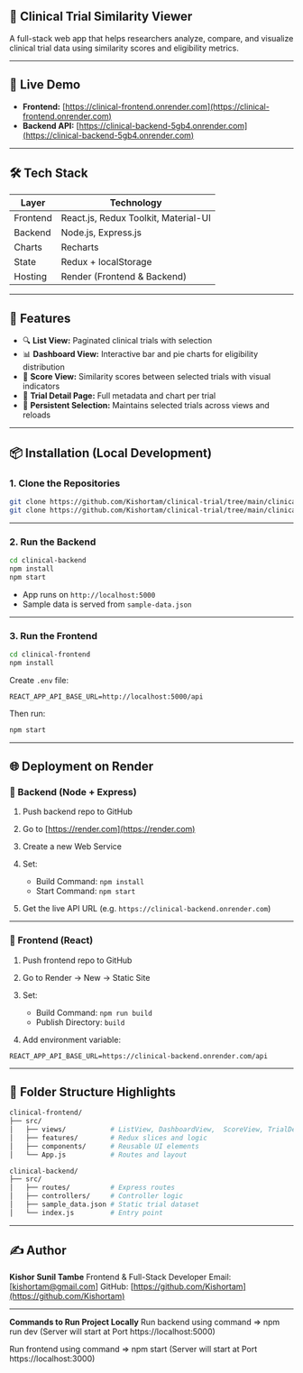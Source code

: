 ## 🧬 Clinical Trial Similarity Viewer

A full-stack web app that helps researchers analyze, compare, and visualize clinical trial data using similarity scores and eligibility metrics.

---

## 🚀 Live Demo

* **Frontend:** [https://clinical-frontend.onrender.com](https://clinical-frontend.onrender.com)
* **Backend API:** [https://clinical-backend-5gb4.onrender.com](https://clinical-backend-5gb4.onrender.com)

---

## 🛠 Tech Stack

| Layer    | Technology                           |
| -------- | ------------------------------------ |
| Frontend | React.js, Redux Toolkit, Material-UI |
| Backend  | Node.js, Express.js                  |
| Charts   | Recharts                             |
| State    | Redux + localStorage                 |
| Hosting  | Render (Frontend & Backend)          |

---

## 🧩 Features

* 🔍 **List View:** Paginated clinical trials with selection
* 📊 **Dashboard View:** Interactive bar and pie charts for eligibility distribution
* 🧠 **Score View:** Similarity scores between selected trials with visual indicators
* 🧾 **Trial Detail Page:** Full metadata and chart per trial
* 💾 **Persistent Selection:** Maintains selected trials across views and reloads

---

## 📦 Installation (Local Development)

### 1. Clone the Repositories

```bash
git clone https://github.com/Kishortam/clinical-trial/tree/main/clinical-backend
git clone https://github.com/Kishortam/clinical-trial/tree/main/clinical-frontend
```

---

### 2. Run the Backend

```bash
cd clinical-backend
npm install
npm start
```

* App runs on `http://localhost:5000`
* Sample data is served from `sample-data.json`

---

### 3. Run the Frontend

```bash
cd clinical-frontend
npm install
```

Create `.env` file:

```env
REACT_APP_API_BASE_URL=http://localhost:5000/api
```

Then run:

```bash
npm start
```

---

## 🌐 Deployment on Render

### 🔁 Backend (Node + Express)

1. Push backend repo to GitHub
2. Go to [https://render.com](https://render.com)
3. Create a new Web Service
4. Set:

   * Build Command: `npm install`
   * Start Command: `npm start`
5. Get the live API URL (e.g. `https://clinical-backend.onrender.com`)

---

### 🎨 Frontend (React)

1. Push frontend repo to GitHub
2. Go to Render → New → Static Site
3. Set:

   * Build Command: `npm run build`
   * Publish Directory: `build`
4. Add environment variable:

```env
REACT_APP_API_BASE_URL=https://clinical-backend.onrender.com/api
```

---

## 📁 Folder Structure Highlights

```bash
clinical-frontend/
├── src/
│   ├── views/           # ListView, DashboardView,  ScoreView, TrialDetailView
│   ├── features/        # Redux slices and logic
│   ├── components/      # Reusable UI elements
│   └── App.js           # Routes and layout

clinical-backend/
├── src/
│   ├── routes/          # Express routes
│   ├── controllers/     # Controller logic
│   ├── sample_data.json # Static trial dataset
│   └── index.js         # Entry point
```

---

## ✍️ Author

**Kishor Sunil Tambe**
Frontend & Full-Stack Developer
Email: \[[kishortam@gmail.com](mailto:kishortam@gmail.com)]
GitHub: [https://github.com/Kishortam](https://github.com/Kishortam)

---
**Commands to Run Project Locally**
Run backend using command => npm run dev
(Server will start at Port https://localhost:5000)

Run frontend using command => npm start
(Server will start at Port https://localhost:3000)









<!-- # Getting Started with Create React App

This project was bootstrapped with [Create React App](https://github.com/facebook/create-react-app).

## Available Scripts

In the project directory, you can run:

### `npm start`

Runs the app in the development mode.\
Open [http://localhost:3000](http://localhost:3000) to view it in your browser.

The page will reload when you make changes.\
You may also see any lint errors in the console.

### `npm test`

Launches the test runner in the interactive watch mode.\
See the section about [running tests](https://facebook.github.io/create-react-app/docs/running-tests) for more information.

### `npm run build`

Builds the app for production to the `build` folder.\
It correctly bundles React in production mode and optimizes the build for the best performance.

The build is minified and the filenames include the hashes.\
Your app is ready to be deployed!

See the section about [deployment](https://facebook.github.io/create-react-app/docs/deployment) for more information.

### `npm run eject`

**Note: this is a one-way operation. Once you `eject`, you can't go back!**

If you aren't satisfied with the build tool and configuration choices, you can `eject` at any time. This command will remove the single build dependency from your project.

Instead, it will copy all the configuration files and the transitive dependencies (webpack, Babel, ESLint, etc) right into your project so you have full control over them. All of the commands except `eject` will still work, but they will point to the copied scripts so you can tweak them. At this point you're on your own.

You don't have to ever use `eject`. The curated feature set is suitable for small and middle deployments, and you shouldn't feel obligated to use this feature. However we understand that this tool wouldn't be useful if you couldn't customize it when you are ready for it.

## Learn More

You can learn more in the [Create React App documentation](https://facebook.github.io/create-react-app/docs/getting-started).

To learn React, check out the [React documentation](https://reactjs.org/).

### Code Splitting

This section has moved here: [https://facebook.github.io/create-react-app/docs/code-splitting](https://facebook.github.io/create-react-app/docs/code-splitting)

### Analyzing the Bundle Size

This section has moved here: [https://facebook.github.io/create-react-app/docs/analyzing-the-bundle-size](https://facebook.github.io/create-react-app/docs/analyzing-the-bundle-size)

### Making a Progressive Web App

This section has moved here: [https://facebook.github.io/create-react-app/docs/making-a-progressive-web-app](https://facebook.github.io/create-react-app/docs/making-a-progressive-web-app)

### Advanced Configuration

This section has moved here: [https://facebook.github.io/create-react-app/docs/advanced-configuration](https://facebook.github.io/create-react-app/docs/advanced-configuration)

### Deployment

This section has moved here: [https://facebook.github.io/create-react-app/docs/deployment](https://facebook.github.io/create-react-app/docs/deployment)

### `npm run build` fails to minify

This section has moved here: [https://facebook.github.io/create-react-app/docs/troubleshooting#npm-run-build-fails-to-minify](https://facebook.github.io/create-react-app/docs/troubleshooting#npm-run-build-fails-to-minify) -->
